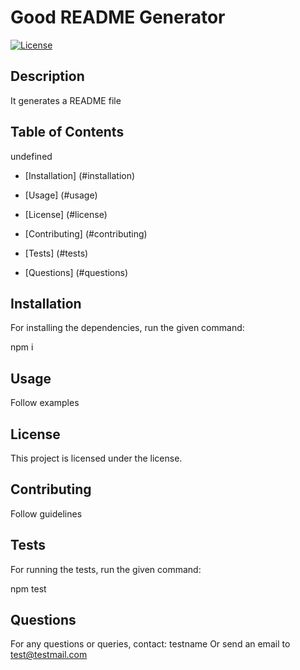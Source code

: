 
# Good README Generator

[![License](https://img.shields.io/badge/license--blue.svg)](https://github.com/testname/Good-README-Generator)


## Description

It generates a README file


## Table of Contents

undefined

* [Installation] (#installation)

* [Usage] (#usage)

* [License] (#license)

* [Contributing] (#contributing)

* [Tests] (#tests)

* [Questions] (#questions)


## Installation

For installing the dependencies, run the given command:

npm i


## Usage

Follow examples

## License

This project is licensed under the  license.


## Contributing

Follow guidelines


## Tests

For running the tests, run the given command:

npm test


## Questions

For any questions or queries, contact: testname
Or send an email to test@testmail.com

